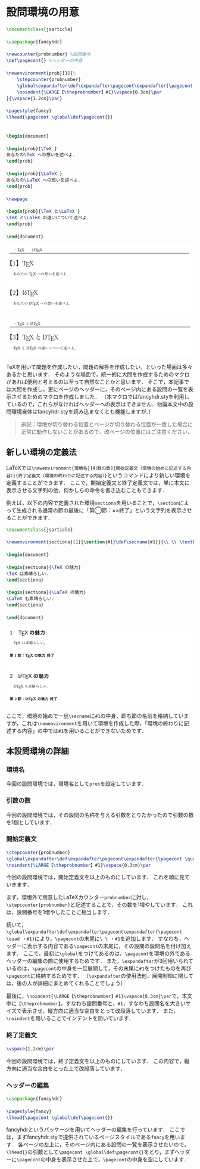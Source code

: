 # 設問環境の用意

~~~ latex
\documentclass{jsarticle}

\usepackage{fancyhdr}

\newcounter{probnumber} %設問番号
\def\pagecont{} %ヘッダーの中身

\newenvironment{prob}[1]{%
	\stepcounter{probnumber}
	\global\expandafter\def\expandafter\pagecont\expandafter{\pagecont \quad ・#1}
	\noindent{\LARGE【\theprobnumber】#1}\vspace{0.3cm}\par
}{\vspace{1.2cm}\par}

\pagestyle{fancy}
\lhead{\pagecont \global\def\pagecont{}}


\begin{document}

\begin{prob}{\TeX }
あなたの\TeX への想いを述べよ．
\end{prob}

\begin{prob}{\LaTeX }
あなたの\LaTeX への想いを述べよ．
\end{prob}

\newpage

\begin{prob}{\TeX と\LaTeX }
\TeX と\LaTeX の違いについて述べよ．
\end{prob}

\end{document}
~~~

<p><img src="./img/week4-1.png" alt="week4-page1"></p>
<p><img src="./img/week4-2.png" alt="week4-page2"></p>

TeXを用いて問題を作成したい，問題の解答を作成したい，といった場面は多々あるかと思います．
そのような場面で，統一的に大問を作成するためのマクロがあれば便利と考えるのは至って自然なことかと思います．
そこで，本記事では大問を作成し，更にページのヘッダーに，そのページ内にある設問の一覧を表示させるためのマクロを作成しました．
（本マクロではfancyhdr.styを利用しているので，これらがなければヘッダーへの表示はできません．勿論本文中の設問環境自体はfancyhdr.styを読み込まなくとも機能しますが．）

>追記：環境が切り替わる位置とページが切り替わる位置が一致した場合に正常に動作しないことがあるので，改ページの位置にはご注意ください．


## 新しい環境の定義法

LaTeXでは`\newenvironment{環境名}[引数の数]{開始定義文（環境の始めに記述する内容）}{終了定義文（環境の終わりに記述する内容）}`というコマンドにより新しい環境を定義することができます．
ここで，開始定義文と終了定義文では，単に本文に表示させる文字列の他，何かしらの命令を書き込むこともできます．

例えば，以下の内容で定義された環境`sectiona`を用いることで，`\section`によって生成される通常の節の最後に「第◯節：××終了」という文字列を表示させることができます．

~~~ latex
\documentclass{jsarticle}

\newenvironment{sectiona}[1]{\section{#1}\def\secname{#1}}{\\ \\ \textbf{第\thesection 節：\secname \ 終了}\\ }

\begin{document}

\begin{sectiona}{\TeX の魅力}
\TeX は素晴らしい．
\end{sectiona}

\begin{sectiona}{\LaTeX の魅力}
\LaTeX も素晴らしい．
\end{sectiona}

\end{document}
~~~
<p><img src="./img/week4-3.png" alt="環境の例"></p>

ここで，環境の始めで一旦`\secname`に`#1`の中身，即ち節の名前を格納していますが，これは`\newenvironment`を用いて環境を作成した際，「環境の終わりに記述する内容」の中では`#1`を用いることができないためです．


## 本設問環境の詳細

### 環境名

今回の設問環境では，環境名として`prob`を設定しています．


### 引数の数

今回の設問環境では，その設問の名称を与える引数をとりたかったので引数の数を1個としています．


### 開始定義文

~~~ latex
\stepcounter{probnumber}
\global\expandafter\def\expandafter\pagecont\expandafter{\pagecont \quad ・#1}
\noindent{\LARGE【\theprobnumber】#1}\vspace{0.3cm}\par
~~~

今回の設問環境では，開始定義文を以上のものにしています．
これを順に見ていきます．

まず，環境外で用意したLaTeXカウンター`probnumber`に対し，`\stepcounter{probnumber}`と記述することで，その数を1増やしています．
これは，設問番号を1増やしたことに相当します．

続いて，`\global\expandafter\def\expandafter\pagecont\expandafter{\pagecont \quad ・#1}`により，`\pagecont`の末尾に`\ \ ・#1`を追加します．
すなわち，ヘッダーに表示する内容である`\pagecont`の末尾に，その設問の設問名を付け加えます．
ここで，最初に`\global`をつけてあるのは，`\pagecont`を環境の外であるヘッダーの編集の際に使用するためです．
また，`\expandafter`が3回用いられているのは，`\pagecont`の中身を一旦展開して，その末尾に`#1`をつけたものを再び`\pagecont`に格納するためです．
（`\expandafter`の使用法他，展開制御に関しては，後の人が詳細にまとめてくれることでしょう）

最後に，`\noindent{\LARGE【\theprobnumber】#1}\vspace{0.3cm}\par`で，本文中に`【\theprobnumber】`，すなわち設問番号と，`#1`，すなわち設問名を大きいサイズで表示させ，縦方向に適当な空白をとって改段落しています．
また，`\noindent`を用いることでインデントを防いでいます．


### 終了定義文

~~~ latex
\vspace{1.2cm}\par
~~~

今回の設問環境では，終了定義文を以上のものにしています．
この内容で，縦方向に適当な余白をとった上で改段落しています．


### ヘッダーの編集

~~~ latex
\usepackage{fancyhdr}

\pagestyle{fancy}
\lhead{\pagecont \global\def\pagecont{}}
~~~
fancyhdrというパッケージを用いてヘッダーの編集を行っています．
ここでは，まずfancyhdr.styで提供されているページスタイルである`fancy`を用います．
各ページの左上に，そのページ内にある設問の一覧を表示させたいので，`\lhead{}`の引数として`\pagecont \global\def\pagecont{}`をとり，まずヘッダーに`\pagecont`の中身を表示させた上で，`\pagecont`の中身を空にしています．
